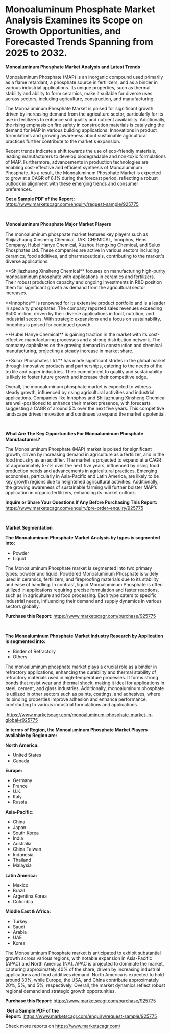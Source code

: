 <p><h1>Monoaluminum Phosphate Market Analysis Examines its Scope on Growth Opportunities, and Forecasted Trends Spanning from 2025 to 2032.</h1></p><p><strong>Monoaluminum Phosphate Market Analysis and Latest Trends</strong></p>
<p><p>Monoaluminum Phosphate (MAP) is an inorganic compound used primarily as a flame retardant, a phosphate source in fertilizers, and as a binder in various industrial applications. Its unique properties, such as thermal stability and ability to form ceramics, make it suitable for diverse uses across sectors, including agriculture, construction, and manufacturing.</p><p>The Monoaluminum Phosphate Market is poised for significant growth driven by increasing demand from the agriculture sector, particularly for its use in fertilizers to enhance soil quality and nutrient availability. Additionally, the rising emphasis on fire safety in construction materials is catalyzing the demand for MAP in various building applications. Innovations in product formulations and growing awareness about sustainable agricultural practices further contribute to the market's expansion. </p><p>Recent trends indicate a shift towards the use of eco-friendly materials, leading manufacturers to develop biodegradable and non-toxic formulations of MAP. Furthermore, advancements in production technologies are enabling cost-effective and efficient synthesis of Monoaluminum Phosphate. As a result, the Monoaluminum Phosphate Market is expected to grow at a CAGR of 8.1% during the forecast period, reflecting a robust outlook in alignment with these emerging trends and consumer preferences.</p></p>
<p><strong>Get a Sample PDF of the Report:&nbsp;</strong> <a href="https://www.marketscagr.com/enquiry/request-sample/925775?utm_campaign=2945&utm_medium=2&utm_source=Github&utm_content=ia&utm_term=01042025&utm_id=monoaluminum-phosphate">https://www.marketscagr.com/enquiry/request-sample/925775</a></p>
<p>&nbsp;</p>
<p><strong>Monoaluminum Phosphate Major Market Players</strong></p>
<p><p>The monoaluminum phosphate market features key players such as Shijiazhuang Xinsheng Chemical, TAKI CHEMICAL, Innophos, Hens Company, Hubei Hanye Chemical, Xuzhou Hengxing Chemical, and Sulux Phosphates Ltd. These companies are active in various sectors including ceramics, food additives, and pharmaceuticals, contributing to the market's diverse applications.</p><p>**Shijiazhuang Xinsheng Chemical** focuses on manufacturing high-purity monoaluminum phosphate with applications in ceramics and fertilizers. Their robust production capacity and ongoing investments in R&D position them for significant growth as demand from the agricultural sector increases.</p><p>**Innophos** is renowned for its extensive product portfolio and is a leader in specialty phosphates. The company reported sales revenues exceeding $500 million, driven by their diverse applications in food, nutrition, and industrial sectors. With strategic expansions and a focus on sustainability, Innophos is poised for continued growth.</p><p>**Hubei Hanye Chemical** is gaining traction in the market with its cost-effective manufacturing processes and a strong distribution network. The company capitalizes on the growing demand in construction and chemical manufacturing, projecting a steady increase in market share.</p><p>**Sulux Phosphates Ltd.** has made significant strides in the global market through innovative products and partnerships, catering to the needs of the textile and paper industries. Their commitment to quality and sustainability is likely to foster future growth and increase their competitive edge.</p><p>Overall, the monoaluminum phosphate market is expected to witness steady growth, influenced by rising agricultural activities and industrial applications. Companies like Innophos and Shijiazhuang Xinsheng Chemical are well-positioned to enhance their market presence, with forecasts suggesting a CAGR of around 5% over the next five years. This competitive landscape drives innovation and continues to expand the market's potential.</p></p>
<p>&nbsp;</p>
<p><strong>What Are The Key Opportunities For Monoaluminum Phosphate Manufacturers?</strong></p>
<p><p>The Monoaluminum Phosphate (MAP) market is poised for significant growth, driven by increasing demand in agriculture as a fertilizer, and in the food industry as an acidifier. The market is projected to expand at a CAGR of approximately 5-7% over the next five years, influenced by rising food production needs and advancements in agricultural practices. Emerging economies, particularly in Asia-Pacific and Latin America, are likely to be key growth regions due to heightened agricultural activities. Additionally, the growing awareness of sustainable farming will further bolster MAP’s application in organic fertilizers, enhancing its market outlook.</p></p>
<p><strong>Inquire or Share Your Questions If Any Before Purchasing This Report:</strong> <a href="https://www.marketscagr.com/enquiry/pre-order-enquiry/925775?utm_campaign=2945&utm_medium=2&utm_source=Github&utm_content=ia&utm_term=01042025&utm_id=monoaluminum-phosphate">https://www.marketscagr.com/enquiry/pre-order-enquiry/925775</a></p>
<p>&nbsp;</p>
<p><strong>Market Segmentation</strong></p>
<p><strong>The Monoaluminum Phosphate Market Analysis by types is segmented into:</strong></p>
<p><ul><li>Powder</li><li>Liquid</li></ul></p>
<p><p>The Monoaluminum Phosphate market is segmented into two primary types: powder and liquid. Powdered Monoaluminum Phosphate is widely used in ceramics, fertilizers, and fireproofing materials due to its stability and ease of handling. In contrast, liquid Monoaluminum Phosphate is often utilized in applications requiring precise formulation and faster reactions, such as in agriculture and food processing. Each type caters to specific industrial needs, influencing their demand and supply dynamics in various sectors globally.</p></p>
<p><strong>Purchase this Report:&nbsp;</strong><a href="https://www.marketscagr.com/purchase/925775?utm_campaign=2945&utm_medium=2&utm_source=Github&utm_content=ia&utm_term=01042025&utm_id=monoaluminum-phosphate">https://www.marketscagr.com/purchase/925775</a></p>
<p>&nbsp;</p>
<p><strong>The Monoaluminum Phosphate Market Industry Research by Application is segmented into:</strong></p>
<p><ul><li>Binder of Refractory</li><li>Others</li></ul></p>
<p><p>The monoaluminum phosphate market plays a crucial role as a binder in refractory applications, enhancing the durability and thermal stability of refractory materials used in high-temperature processes. It forms strong bonds that resist wear and thermal shock, making it ideal for applications in steel, cement, and glass industries. Additionally, monoaluminum phosphate is utilized in other sectors such as paints, coatings, and adhesives, where its binding properties improve adhesion and enhance performance, contributing to various industrial formulations and applications.</p></p>
<p><a href="https://www.marketscagr.com/monoaluminum-phosphate-market-in-global-r925775?utm_campaign=2945&utm_medium=2&utm_source=Github&utm_content=ia&utm_term=01042025&utm_id=monoaluminum-phosphate">&nbsp;https://www.marketscagr.com/monoaluminum-phosphate-market-in-global-r925775</a></p>
<p><strong>In terms of Region, the Monoaluminum Phosphate Market Players available by Region are:</strong></p>
<p>
    <p> <strong> North America: </strong>
        <ul>
            <li>United States</li>
            <li>Canada</li>
        </ul>
        </p> 
    <p> <strong> Europe: </strong>
        <ul>
            <li>Germany</li>
            <li>France</li>
            <li>U.K.</li>
            <li>Italy</li>
            <li>Russia</li>
        </ul>
        </p> 
    <p> <strong> Asia-Pacific: </strong>
        <ul>
            <li>China</li>
            <li>Japan</li>
            <li>South Korea</li>
            <li>India</li>
            <li>Australia</li>
            <li>China Taiwan</li>
            <li>Indonesia</li>
            <li>Thailand</li>
            <li>Malaysia</li>
        </ul>
        </p> 
    <p> <strong> Latin America: </strong>
        <ul>
            <li>Mexico</li>
            <li>Brazil</li>
            <li>Argentina Korea</li>
            <li>Colombia</li>
        </ul>
        </p> 
    <p> <strong> Middle East & Africa: </strong>
        <ul>
            <li>Turkey</li>
            <li>Saudi</li>
            <li>Arabia</li>
            <li>UAE</li>
            <li>Korea</li>
        </ul>
    </p>
    </p>
<p><p>The Monoaluminum Phosphate market is anticipated to exhibit substantial growth across various regions, with notable expansion in Asia-Pacific (APAC) and North America (NA). APAC is projected to dominate the market, capturing approximately 40% of the share, driven by increasing industrial applications and food additives demand. North America is expected to hold around 30%, while Europe, the USA, and China contribute approximately 20%, 5%, and 5%, respectively. Overall, the market dynamics reflect robust regional demand and strategic growth opportunities.</p></p>
<p><strong>Purchase this Report: </strong><a href="https://www.marketscagr.com/purchase/925775?utm_campaign=2945&utm_medium=2&utm_source=Github&utm_content=ia&utm_term=01042025&utm_id=monoaluminum-phosphate">https://www.marketscagr.com/purchase/925775</a></p>
<p>&nbsp;<strong>Get a Sample PDF of the Report:&nbsp;&nbsp;</strong><a href="https://www.marketscagr.com/enquiry/request-sample/925775?utm_campaign=2945&utm_medium=2&utm_source=Github&utm_content=ia&utm_term=01042025&utm_id=monoaluminum-phosphate">https://www.marketscagr.com/enquiry/request-sample/925775</a></p>
<p><strong></strong></p>
<p>Check more reports on <a href="https://www.marketscagr.com/?utm_campaign=2945&utm_medium=2&utm_source=Github&utm_content=ia&utm_term=01042025&utm_id=monoaluminum-phosphate">https://www.marketscagr.com/</a></p>